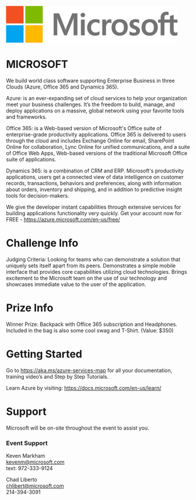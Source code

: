 <img src="./logos/Microsoft.png" height="100"/>   

# MICROSOFT
<!-- What does your company do? What makes you interesting? Why should a team use your tech? Enter text below: -->
We build world class software supporting Enterprise Business in three Clouds (Azure, Office 365 and Dynamics 365).  

Azure: is an ever-expanding set of cloud services to help your organization meet your business challenges. It’s the freedom to build, manage, and deploy applications on a massive, global network using your favorite tools and frameworks.

Office 365: is a Web-based version of Microsoft's Office suite of enterprise-grade productivity applications. Office 365 is delivered to users through the cloud and includes Exchange Online for email, SharePoint Online for collaboration, Lync Online for unified communications, and a suite of Office Web Apps, Web-based versions of the traditional Microsoft Office suite of applications.

Dynamics 365: is a combination of CRM and ERP. Microsoft's productivity applications, users get a connected view of data intelligence on customer records, transactions, behaviors and preferences, along with information about orders, inventory and shipping, and in addition to predictive insight tools for decision-makers.

We give the developer instant capabilities through extensive services for building applications functionality very quickly. Get your account now for FREE -  https://azure.microsoft.com/en-us/free/

# Challenge Info
<!-- What are you looking for? How will teams be judged? Enter text below:  -->

Judging Criteria:  Looking for teams who can demonstrate a solution that uniquely sets itself apart from its peers.  Demonstrates a simple mobile interface that provides core capabilities utilizing cloud technologies.   Brings excitement to the Microsoft team on the use of our technology and showcases immediate value to the user of the application.   

# Prize Info
<!-- What is your sponsor prize? Is it one for each member? Enter text below: -->
Winner Prize:  Backpack with Office 365 subscription and Headphones.  Included in the bag is also some cool swag and T-Shirt.   (Value: $350)

# Getting Started
<!-- How do teams use your tech? Do you have links to resources? Are there directories here that include sample projects? Enter text below: -->
Go to https://aka.ms/azure-services-map for all your documentation, training video’s and Step by Step Tutorials.  

Learn Azure by visiting:  https://docs.microsoft.com/en-us/learn/

# Support

Microsoft will be on-site throughout the event to assist you.

### Event Support
<!-- Add every member of your team here, provide as much detail as possible and use the format below -->
<!-- Leave each </br> where it is, they are used to make the formatting here nice! -->

Keven Markham </br>
kevenm@microsoft.com </br>
text: 972-333-9124 </br>
	
Chad Liberto </br>
chlibert@microsoft.com </br>
214-394-3091 </br>

